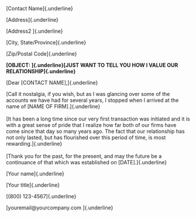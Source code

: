 [Contact Name]{.underline}

[Address]{.underline}

[Address2 ]{.underline}

[City, State/Province]{.underline}

[Zip/Postal Code]{.underline}

**[OBJECT: ]{.underline}[JUST WANT TO TELL YOU HOW I VALUE OUR
RELATIONSHIP]{.underline}**

[Dear \[CONTACT NAME\],]{.underline}

[Call it nostalgia, if you wish, but as I was glancing over some of the
accounts we have had for several years, I stopped when I arrived at the
name of \[NAME OF FIRM\].]{.underline}\
\
[It has been a long time since our very first transaction was initiated
and it is with a great sense of pride that I realize how far both of our
firms have come since that day so many years ago. The fact that our
relationship has not only lasted, but has flourished over this period of
time, is most rewarding.]{.underline}\
\
[Thank you for the past, for the present, and may the future be a
continuance of that which was established on \[DATE\].]{.underline}

[Your name]{.underline}

[Your title]{.underline}

[(800) 123-4567]{.underline}

[youremail\@yourcompany.com ]{.underline}
